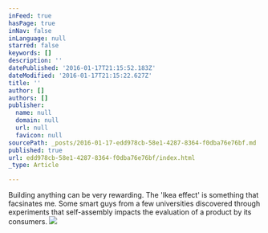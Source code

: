 ```yaml
---
inFeed: true
hasPage: true
inNav: false
inLanguage: null
starred: false
keywords: []
description: ''
datePublished: '2016-01-17T21:15:52.183Z'
dateModified: '2016-01-17T21:15:22.627Z'
title: ''
author: []
authors: []
publisher:
  name: null
  domain: null
  url: null
  favicon: null
sourcePath: _posts/2016-01-17-edd978cb-58e1-4287-8364-f0dba76e76bf.md
published: true
url: edd978cb-58e1-4287-8364-f0dba76e76bf/index.html
_type: Article

---
```

Building anything can be very rewarding. The 'Ikea effect' is something that facsinates me. Some smart guys from a few universities discovered through experiments that self-assembly impacts the evaluation of a product by its consumers.
![](https://the-grid-user-content.s3-us-west-2.amazonaws.com/87595bf7-73a1-4ffe-8532-0d9e25e8087d.jpg)